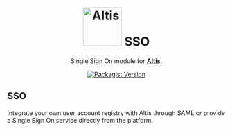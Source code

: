 <h1 align="center"><img src="https://make.hmn.md/altis/Altis-logo.svg" width="89" alt="Altis" /> SSO</h1>

<p align="center">Single Sign On module for <strong><a href="https://altis-dxp.com/">Altis</a></strong>.</p>

<p align="center"><a href="https://packagist.org/packages/altis/sso"><img alt="Packagist Version" src="https://img.shields.io/packagist/v/altis/sso.svg"></a></p>

## SSO

Integrate your own user account registry with Altis through SAML or provide a Single Sign On service directly from the platform.
